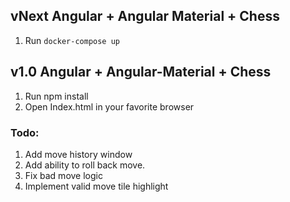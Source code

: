 ## vNext Angular + Angular Material + Chess 
1. Run `docker-compose up`

## v1.0 Angular + Angular-Material + Chess
1. Run npm install
2. Open Index.html in your favorite browser

### Todo: 
1. Add move history window
1. Add ability to roll back move. 
1. Fix bad move logic
1. Implement valid move tile highlight
